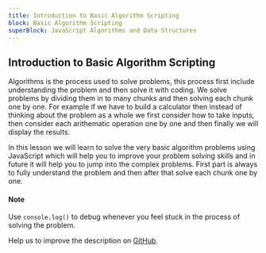 ```yaml
---
title: Introduction to Basic Algorithm Scripting
block: Basic Algorithm Scripting
superBlock: JavaScript Algorithms and Data Structures
---
```

## Introduction to Basic Algorithm Scripting

Algorithms is the process used to solve problems, this process first include understanding the problem and then solve it with coding. We solve problems by dividing them in to many chunks and then solving each chunk one by one. For example if we have to build a calculator then instead of thinking about the problem as a whole we first consider how to take inputs, then consider each arithematic operation one by one and then finally we will display the results.

In this lesson we will learn to solve the very basic algorithm problems using JavaScript which will help you to improve your problem solving skills and in future it will help you to jump into the complex problems. First part is always to fully understand the problem and then after that solve each chunk one by one.

#### Note
Use `console.log()` to debug whenever you feel stuck in the process of solving the problem. 

Help us to improve the description on [GitHub](https://github.com/freeCodeCamp/learn/tree/master/src/introductions).
